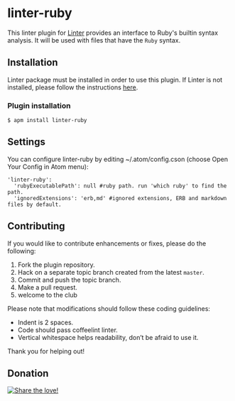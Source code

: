 linter-ruby
=========================

This linter plugin for [Linter](https://github.com/AtomLinter/Linter) provides an interface to Ruby's builtin syntax analysis. It will be used with files that have the `Ruby` syntax.

## Installation
Linter package must be installed in order to use this plugin. If Linter is not installed, please follow the instructions [here](https://github.com/AtomLinter/Linter).

### Plugin installation
```
$ apm install linter-ruby
```

## Settings
You can configure linter-ruby by editing ~/.atom/config.cson (choose Open Your Config in Atom menu):
```
'linter-ruby':
  'rubyExecutablePath': null #ruby path. run 'which ruby' to find the path.
  'ignoredExtensions': 'erb,md' #ignored extensions, ERB and markdown files by default.
```

## Contributing
If you would like to contribute enhancements or fixes, please do the following:

1. Fork the plugin repository.
1. Hack on a separate topic branch created from the latest `master`.
1. Commit and push the topic branch.
1. Make a pull request.
1. welcome to the club

Please note that modifications should follow these coding guidelines:

- Indent is 2 spaces.
- Code should pass coffeelint linter.
- Vertical whitespace helps readability, don’t be afraid to use it.

Thank you for helping out!

## Donation
[![Share the love!](https://chewbacco-stuff.s3.amazonaws.com/donate.png)](https://www.paypal.com/cgi-bin/webscr?cmd=_s-xclick&hosted_button_id=KXUYS4ARNHCN8)
